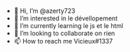 - 👋 Hi, I’m @azerty723
- 👀 I’m interested in  le dévellopement 
- 🌱 I’m currently learning le js et le html
- 💞️ I’m looking to collaborate on  rien
- 📫 How to reach me Vicieux#1337

<!---
azerty723/azerty723 is a ✨ special ✨ repository because its `README.md` (this file) appears on your GitHub profile.
You can click the Preview link to take a look at your changes.
--->
